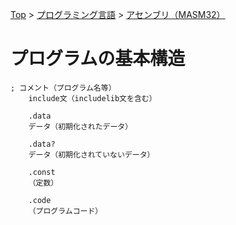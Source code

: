 [Top](../../../index.md)
\>
[プログラミング言語](../../pgl.md)
\>
[アセンブリ（MASM32）](../language_0001.md)

# プログラムの基本構造

    ; コメント（プログラム名等）  
        include文（includelib文を含む）
    
        .data
        データ（初期化されたデータ）
    
        .data?
        データ（初期化されていないデータ）
    
        .const
        （定数）
    
        .code
        （プログラムコード）